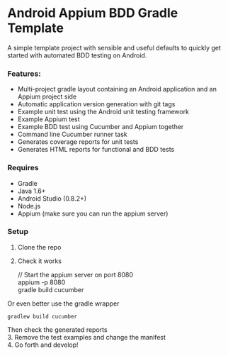 Android Appium BDD Gradle Template
==========

A simple template project with sensible and useful defaults to quickly get started with automated BDD testing on Android.

### Features:
* Multi-project gradle layout containing an Android application and an Appium project side
* Automatic application version generation with git tags
* Example unit test using the Android unit testing framework
* Example Appium test
* Example BDD test using Cucumber and Appium together
* Command line Cucumber runner task
* Generates coverage reports for unit tests
* Generates HTML reports for functional and BDD tests

### Requires
- Gradle
- Java 1.6+
- Android Studio (0.8.2+)
- Node.js
- Appium (make sure you can run the appium server)

### Setup

1. Clone the repo
2. Check it works

    // Start the appium server on port 8080    
    appium -p 8080    
    gradle build cucumber

Or even better use the gradle wrapper

    gradlew build cucumber

Then check the generated reports  
3. Remove the test examples and change the manifest  
4. Go forth and develop!  
